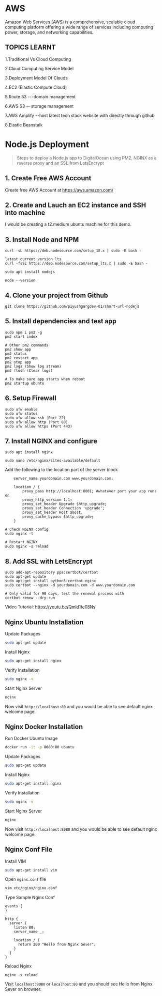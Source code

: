 
# AWS

Amazon Web Services (AWS) is a comprehensive, scalable cloud computing platform offering a wide range of services including computing power, storage, and networking capabilities.

## TOPICS LEARNT

1.Traditional Vs Cloud Computing

2.Cloud Computing Service Model 

3.Deployment Model Of Clouds

4.EC2 (Elastic Compute Cloud)

5.Route 53 ---domain management

6.AWS S3 -- storage management

7.AWS Amplify --host latest tech stack website with directly through github

8.Elastic Beanstalk 



# Node.js Deployment

> Steps to deploy a Node.js app to DigitalOcean using PM2, NGINX as a reverse proxy and an SSL from LetsEncrypt

## 1. Create Free AWS Account
Create free AWS Account at https://aws.amazon.com/

## 2. Create and Lauch an EC2 instance and SSH into machine
I would be creating a t2.medium ubuntu machine for this demo.

## 3. Install Node and NPM
```
curl -sL https://deb.nodesource.com/setup_18.x | sudo -E bash -

latest current version lts
curl -fsSL https://deb.nodesource.com/setup_lts.x | sudo -E bash -

sudo apt install nodejs

node --version
```

## 4. Clone your project from Github
```
git clone https://github.com/piyushgargdev-01/short-url-nodejs
```

## 5. Install dependencies and test app
```
sudo npm i pm2 -g
pm2 start index

# Other pm2 commands
pm2 show app
pm2 status
pm2 restart app
pm2 stop app
pm2 logs (Show log stream)
pm2 flush (Clear logs)

# To make sure app starts when reboot
pm2 startup ubuntu
```

## 6. Setup Firewall
```
sudo ufw enable
sudo ufw status
sudo ufw allow ssh (Port 22)
sudo ufw allow http (Port 80)
sudo ufw allow https (Port 443)
```

## 7. Install NGINX and configure
```
sudo apt install nginx

sudo nano /etc/nginx/sites-available/default
```
Add the following to the location part of the server block
```
    server_name yourdomain.com www.yourdomain.com;

    location / {
        proxy_pass http://localhost:8001; #whatever port your app runs on
        proxy_http_version 1.1;
        proxy_set_header Upgrade $http_upgrade;
        proxy_set_header Connection 'upgrade';
        proxy_set_header Host $host;
        proxy_cache_bypass $http_upgrade;
    }
```
```
# Check NGINX config
sudo nginx -t

# Restart NGINX
sudo nginx -s reload
```

## 8. Add SSL with LetsEncrypt
```
sudo add-apt-repository ppa:certbot/certbot
sudo apt-get update
sudo apt-get install python3-certbot-nginx
sudo certbot --nginx -d yourdomain.com -d www.yourdomain.com

# Only valid for 90 days, test the renewal process with
certbot renew --dry-run
```
Video Tutorial: https://youtu.be/Qmld1te08Ns

## Nginx Ubuntu Installation

Update Packages
```sh
sudo apt-get update
```

Install Nginx
```sh
sudo apt-get install nginx
```

Verify Installation
```sh
sudo nginx -v
```
Start Nginx Server
```sh
nginx
```

Now visit `http://localhost:80` and you would be able to see default nginx welcome page.

## Nginx Docker Installation

Run Docker Ubuntu Image
```sh
docker run -it -p 8080:80 ubuntu
```

Update Packages
```sh
sudo apt-get update
```

Install Nginx
```sh
sudo apt-get install nginx
```

Verify Installation
```sh
sudo nginx -v
```
Start Nginx Server
```sh
nginx
```
Now visit `http://localhost:8080` and you would be able to see default nginx welcome page.

## Nginx Conf File

Install VIM
```sh
sudo apt-get install vim
```

Open `nginx.conf` file
```sh
vim etc/nginx/nginx.conf
```

Type Sample Nginx Conf
```
events {
}

http {
  server {
    listen 80;
    server_name _;
    
    location / {
      return 200 "Hello from Nginx Sever";
    }
  }
}
```

Reload Nginx
```
nginx -s reload
```

Visit `localhost:8080` or `localhost:80` and you should see Hello from Nginx Sever on browser.
